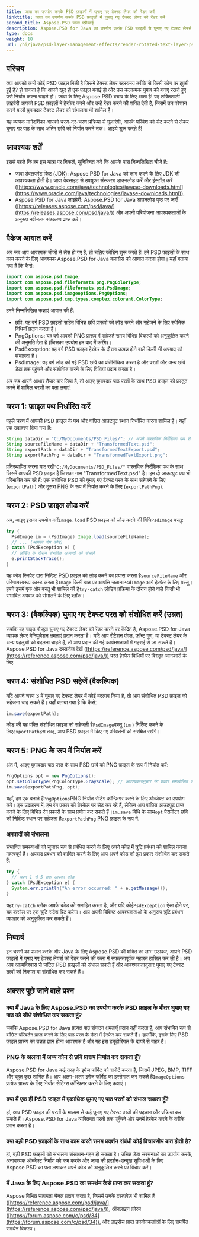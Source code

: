 ```yaml
---
title: जावा का उपयोग करके PSD फ़ाइलों में घुमाए गए टेक्स्ट लेयर को रेंडर करें
linktitle: जावा का उपयोग करके PSD फ़ाइलों में घुमाए गए टेक्स्ट लेयर को रेंडर करें
second_title: Aspose.PSD जावा एपीआई
description: Aspose.PSD for Java का उपयोग करके PSD फ़ाइलों से घुमाए गए टेक्स्ट लेयर्स को निकालने और रेंडर करने का तरीका जानें। यह चरण-दर-चरण मार्गदर्शिका सेटअप से लेकर निर्यात तक सब कुछ कवर करती है।
type: docs
weight: 18
url: /hi/java/psd-layer-management-effects/render-rotated-text-layer-psd/
---
```

## परिचय

क्या आपको कभी कोई PSD फ़ाइल मिली है जिसमें टेक्स्ट लेयर रहस्यमय तरीके से किसी कोण पर झुकी हुई है? हो सकता है कि आपने खुद ही एक फ़ाइल बनाई हो और उस कलात्मक घुमाव को बनाए रखते हुए उसे निर्यात करना चाहते हों। जावा के लिए Aspose.PSD बचाव के लिए आता है! यह शक्तिशाली लाइब्रेरी आपको PSD फ़ाइलों में हेरफेर करने और उन्हें रेंडर करने की शक्ति देती है, जिसमें उन परेशान करने वाली घुमावदार टेक्स्ट लेयर को संभालना भी शामिल है। 

यह व्यापक मार्गदर्शिका आपको चरण-दर-चरण प्रक्रिया से गुज़ारेगी, आपके परिवेश को सेट करने से लेकर घुमाए गए पाठ के साथ अंतिम छवि को निर्यात करने तक। आइये शुरू करते हैं!

## आवश्यक शर्तें

इससे पहले कि हम इस यात्रा पर निकलें, सुनिश्चित करें कि आपके पास निम्नलिखित चीजें हैं:

- जावा डेवलपमेंट किट (JDK): Aspose.PSD for Java को काम करने के लिए JDK की आवश्यकता होती है। जावा वेबसाइट से उपयुक्त संस्करण डाउनलोड करें और इंस्टॉल करें ([https://www.oracle.com/java/technologies/javase-downloads.html](https://www.oracle.com/java/technologies/javase-downloads.html)).
- Aspose.PSD for Java लाइब्रेरी: Aspose.PSD for Java डाउनलोड पृष्ठ पर जाएँ ([https://releases.aspose.com/psd/java/](https://releases.aspose.com/psd/java/)) और अपनी परियोजना आवश्यकताओं के अनुरूप नवीनतम संस्करण प्राप्त करें।

## पैकेज आयात करें

अब जब आप आवश्यक चीजों से लैस हो गए हैं, तो चलिए कोडिंग शुरू करते हैं! हमें PSD फ़ाइलों के साथ काम करने के लिए आवश्यक Aspose.PSD for Java क्लासेस को आयात करना होगा। यहाँ बताया गया है कि कैसे:

```java
import com.aspose.psd.Image;
import com.aspose.psd.fileformats.png.PngColorType;
import com.aspose.psd.fileformats.psd.PsdImage;
import com.aspose.psd.imageoptions.PngOptions;
import com.aspose.psd.xmp.types.complex.colorant.ColorType;
```

हमने निम्नलिखित कक्षाएं आयात की हैं:

- छवि: यह वर्ग PSD फ़ाइलों सहित विभिन्न छवि प्रारूपों को लोड करने और सहेजने के लिए स्थैतिक विधियाँ प्रदान करता है।
- PngOptions: यह वर्ग आपको PNG प्रारूप में सहेजते समय विभिन्न विकल्पों को अनुकूलित करने की अनुमति देता है (जिसका उपयोग हम बाद में करेंगे)।
- PsdException: यह वर्ग PSD फ़ाइल हेरफेर के दौरान उत्पन्न होने वाले किसी भी अपवाद को संभालता है।
- PsdImage: यह वर्ग लोड की गई PSD छवि का प्रतिनिधित्व करता है और परतों और अन्य छवि डेटा तक पहुंचने और संशोधित करने के लिए विधियां प्रदान करता है।

अब जब आपने आधार तैयार कर लिया है, तो आइए घुमावदार पाठ परतों के साथ PSD फ़ाइल को प्रस्तुत करने में शामिल चरणों का पता लगाएं:

## चरण 1: फ़ाइल पथ निर्धारित करें

पहले चरण में आपकी PSD फ़ाइल के पथ और वांछित आउटपुट स्थान निर्धारित करना शामिल है। यहाँ एक उदाहरण दिया गया है:

```java
String dataDir = "C:/MyDocuments/PSD_Files/"; // अपने वास्तविक निर्देशिका पथ से बदलें
String sourceFileName = dataDir + "TransformedText.psd";
String exportPath = dataDir + "TransformedTextExport.psd";
String exportPathPng = dataDir + "TransformedTextExport.png";
```

प्रतिस्थापित करना याद रखें`"C:/MyDocuments/PSD_Files/"` वास्तविक निर्देशिका पथ के साथ जिसमें आपकी PSD फ़ाइल है जिसका नाम "TransformedText.psd" है। हम दो आउटपुट पथ भी परिभाषित कर रहे हैं: एक संशोधित PSD को घुमाए गए टेक्स्ट परत के साथ सहेजने के लिए (`exportPath`) और दूसरा PNG के रूप में निर्यात करने के लिए (`exportPathPng`).

## चरण 2: PSD फ़ाइल लोड करें

 अब, आइए इसका उपयोग करें`Image.load` PSD फ़ाइल को लोड करने की विधि`PsdImage` वस्तु:

```java
try {
  PsdImage im = (PsdImage) Image.load(sourceFileName);
  // ... (आपका शेष कोड)
} catch (PsdException e) {
  // लोडिंग के दौरान संभावित अपवादों को संभालें
  e.printStackTrace();
}
```

 यह कोड स्निपेट द्वारा निर्दिष्ट PSD फ़ाइल को लोड करने का प्रयास करता है`sourceFileName` और परिणामस्वरूप कास्ट करता है`Image` किसी बात पर आपत्ति जताना`PsdImage` आगे हेरफेर के लिए वस्तु। हमने इसमें एक और वस्तु भी शामिल की है`try-catch` लोडिंग प्रक्रिया के दौरान होने वाले किसी भी संभावित अपवाद को संभालने के लिए ब्लॉक।

## चरण 3: (वैकल्पिक) घुमाए गए टेक्स्ट परत को संशोधित करें (उन्नत)

जबकि यह गाइड मौजूदा घुमाए गए टेक्स्ट लेयर को रेंडर करने पर केंद्रित है, Aspose.PSD for Java व्यापक लेयर मैनिपुलेशन क्षमताएं प्रदान करता है। यदि आप रोटेशन एंगल, फ़ॉन्ट गुण, या टेक्स्ट लेयर के अन्य पहलुओं को बदलना चाहते हैं, तो आप प्रदान की गई कार्यक्षमताओं में गहराई से जा सकते हैं। Aspose.PSD for Java दस्तावेज़ देखें ([https://reference.aspose.com/psd/java/](https://reference.aspose.com/psd/java/)) परत हेरफेर विधियों पर विस्तृत जानकारी के लिए.

## चरण 4: संशोधित PSD सहेजें (वैकल्पिक)

यदि आपने चरण 3 में घुमाए गए टेक्स्ट लेयर में कोई बदलाव किया है, तो आप संशोधित PSD फ़ाइल को सहेजना चाह सकते हैं। यहाँ बताया गया है कि कैसे:

```java
im.save(exportPath);
```

 कोड की यह पंक्ति संशोधित फ़ाइल को सहेजती है`PsdImage`वस्तु (`im` ) निर्दिष्ट करने के लिए`exportPath`इस तरह, आप PSD फ़ाइल में किए गए परिवर्तनों को संरक्षित रखेंगे।

## चरण 5: PNG के रूप में निर्यात करें

अंत में, आइए घुमावदार पाठ परत के साथ PSD छवि को PNG फ़ाइल के रूप में निर्यात करें:

```java
PngOptions opt = new PngOptions();
opt.setColorType(PngColorType.Grayscale); // आवश्यकतानुसार रंग प्रकार समायोजित करें
im.save(exportPathPng, opt);
```

 यहाँ, हम एक बनाते हैं`PngOptions`PNG निर्यात सेटिंग कॉन्फ़िगर करने के लिए ऑब्जेक्ट का उपयोग करें। इस उदाहरण में, हम रंग प्रकार को ग्रेस्केल पर सेट कर रहे हैं, लेकिन आप वांछित आउटपुट प्राप्त करने के लिए विभिन्न रंग प्रकारों के साथ प्रयोग कर सकते हैं।`im.save` विधि के साथ`opt` पैरामीटर छवि को निर्दिष्ट स्थान पर सहेजता है`exportPathPng` PNG फ़ाइल के रूप में.

### अपवादों को संभालना

संभावित समस्याओं को सुचारू रूप से प्रबंधित करने के लिए अपने कोड में त्रुटि प्रबंधन को शामिल करना महत्वपूर्ण है। अपवाद प्रबंधन को शामिल करने के लिए आप अपने कोड को इस प्रकार संशोधित कर सकते हैं:

```java
try {
  // चरण 1 से 5 तक आपका कोड
} catch (PsdException e) {
  System.err.println("An error occurred: " + e.getMessage());
}
```

 यह`try-catch` ब्लॉक आपके कोड को समाहित करता है, और यदि कोई`PsdException` ऐसा होने पर, यह कंसोल पर एक त्रुटि संदेश प्रिंट करेगा। आप अपनी विशिष्ट आवश्यकताओं के अनुरूप त्रुटि प्रबंधन व्यवहार को अनुकूलित कर सकते हैं।

## निष्कर्ष

इन चरणों का पालन करके और Java के लिए Aspose.PSD की शक्ति का लाभ उठाकर, आपने PSD फ़ाइलों में घुमाए गए टेक्स्ट लेयर्स को रेंडर करने की कला में सफलतापूर्वक महारत हासिल कर ली है। अब आप आत्मविश्वास से जटिल PSD फ़ाइलों को संभाल सकते हैं और आवश्यकतानुसार घुमाए गए टेक्स्ट तत्वों को निकाल या संशोधित कर सकते हैं।

## अक्सर पूछे जाने वाले प्रश्न

### क्या मैं Java के लिए Aspose.PSD का उपयोग करके PSD फ़ाइल के भीतर घुमाए गए पाठ को सीधे संशोधित कर सकता हूं?

जबकि Aspose.PSD for Java प्रत्यक्ष पाठ संपादन क्षमताएँ प्रदान नहीं करता है, आप संभावित रूप से वांछित परिवर्तन प्राप्त करने के लिए पाठ परत के डेटा में हेरफेर कर सकते हैं। हालाँकि, इसके लिए PSD फ़ाइल प्रारूप का उन्नत ज्ञान होना आवश्यक है और यह इस ट्यूटोरियल के दायरे से बाहर है।

### PNG के अलावा मैं अन्य कौन से छवि प्रारूप निर्यात कर सकता हूँ?

 Aspose.PSD for Java कई तरह के इमेज फॉर्मेट को सपोर्ट करता है, जिसमें JPEG, BMP, TIFF और बहुत कुछ शामिल है। आप अलग-अलग इमेज फॉर्मेट का इस्तेमाल कर सकते हैं`ImageOptions` प्रत्येक प्रारूप के लिए निर्यात सेटिंग्स कॉन्फ़िगर करने के लिए कक्षाएं।

### क्या मैं एक ही PSD फ़ाइल में एकाधिक घुमाए गए पाठ परतों को संभाल सकता हूँ?

हां, आप PSD फ़ाइल की परतों के माध्यम से कई घुमाए गए टेक्स्ट परतों की पहचान और प्रक्रिया कर सकते हैं। Aspose.PSD for Java व्यक्तिगत परतों तक पहुँचने और उनमें हेरफेर करने के तरीके प्रदान करता है।

### क्या बड़ी PSD फ़ाइलों के साथ काम करते समय प्रदर्शन संबंधी कोई विचारणीय बात होती है?

हां, बड़ी PSD फ़ाइलों को संभालना संसाधन-गहन हो सकता है। उचित डेटा संरचनाओं का उपयोग करके, अनावश्यक ऑब्जेक्ट निर्माण को कम करके और जावा की प्रदर्शन-उन्मुख सुविधाओं के लिए Aspose.PSD का पता लगाकर अपने कोड को अनुकूलित करने पर विचार करें।

### मैं Java के लिए Aspose.PSD का समर्थन कैसे प्राप्त कर सकता हूं?

Aspose विभिन्न सहायता चैनल प्रदान करता है, जिसमें उनके दस्तावेज़ भी शामिल हैं ([https://reference.aspose.com/psd/java/](https://reference.aspose.com/psd/java/)), ऑनलाइन फ़ोरम ([https://forum.aspose.com/c/psd/34](https://forum.aspose.com/c/psd/34)), और लाइसेंस प्राप्त उपयोगकर्ताओं के लिए समर्पित समर्थन विकल्प।